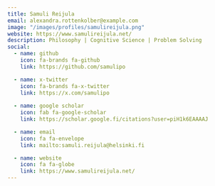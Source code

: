 ```yaml
---
title: Samuli Reijula
email: alexandra.rottenkolber@example.com
image: "/images/profiles/samulireijula.png"
website: https://www.samulireijula.net/
description: Philosophy | Cognitive Science | Problem Solving
social:
  - name: github
    icon: fa-brands fa-github
    link: https://github.com/samulipo

  - name: x-twitter
    icon: fa-brands fa-x-twitter
    link: https://x.com/samulipo
  
  - name: google scholar
    icon: fab fa-google-scholar
    link: https://scholar.google.fi/citations?user=piH1k6EAAAAJ

  - name: email
    icon: fa fa-envelope
    link: mailto:samuli.reijula@helsinki.fi

  - name: website
    icon: fa fa-globe
    link: https://www.samulireijula.net/
---
```

